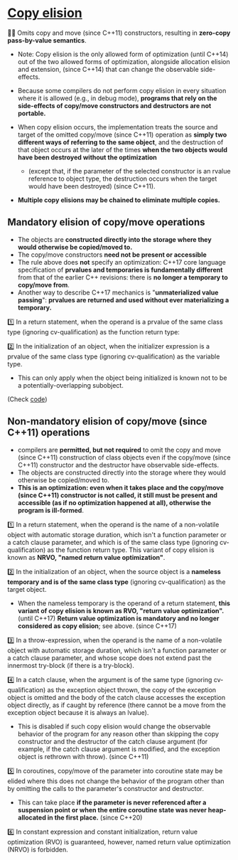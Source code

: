 # [Copy elision](https://en.cppreference.com/w/cpp/language/copy_elision)

:man_teacher: Omits copy and move (since C++11) constructors, resulting in **zero-copy pass-by-value semantics**.

- Note: Copy elision is the only allowed form of optimization (until C++14) out of the two allowed forms of optimization, alongside allocation elision and extension, (since C++14) that can change the observable side-effects.

- Because some compilers do not perform copy elision in every situation where it is allowed (e.g., in debug mode), **programs that rely on the side-effects of copy/move constructors and destructors are not portable.**

- When copy elision occurs, the implementation treats the source and target of the omitted copy/move (since C++11) operation as **simply two different ways of referring to the same object**, and the destruction of that object occurs at the later of the times **when the two objects would have been destroyed without the optimization**
  - (except that, if the parameter of the selected constructor is an rvalue reference to object type, the destruction occurs when the target would have been destroyed) (since C++11).

- **Multiple copy elisions may be chained to eliminate multiple copies.**


## Mandatory elision of copy/move operations

- The objects are **constructed directly into the storage where they would otherwise be copied/moved to.**
- The copy/move constructors **need not be present or accessible**
- The rule above does **not** specify an optimization: C++17 core language specification of **prvalues and temporaries is fundamentally different** from that of the earlier C++ revisions: there is **no longer a temporary to copy/move from**.
- Another way to describe C++17 mechanics is "**unmaterialized value passing**": **prvalues are returned and used without ever materializing a temporary.**

:one: In a return statement, when the operand is a prvalue of the same class type (ignoring cv-qualification) as the function return type:

:two: In the initialization of an object, when the initializer expression is a prvalue of the same class type (ignoring cv-qualification) as the variable type.

- This can only apply when the object being initialized is known not to be a potentially-overlapping subobject.

(Check [code](copy_elision.h))

## Non-mandatory elision of copy/move (since C++11) operations

- compilers are **permitted, but not required** to omit the copy and move (since C++11) construction of class objects even if the copy/move (since C++11) constructor and the destructor have observable side-effects.
- The objects are constructed directly into the storage where they would otherwise be copied/moved to.
- **This is an optimization: even when it takes place and the copy/move (since C++11) constructor is not called, it still must be present and accessible (as if no optimization happened at all), otherwise the program is ill-formed**.


:one: In a return statement, when the operand is the name of a non-volatile object with automatic storage duration, which isn't a function parameter or a catch clause parameter, and which is of the same class type (ignoring cv-qualification) as the function return type. This variant of copy elision is known as **NRVO, "named return value optimization"**.

:two: In the initialization of an object, when the source object is a **nameless temporary and is of the same class type** (ignoring cv-qualification) as the target object.

- When the nameless temporary is the operand of a return statement, **this variant of copy elision is known as RVO, "return value optimization".** (until C++17) **Return value optimization is mandatory and no longer considered as copy elision**; see above. (since C++17)

:three: In a throw-expression, when the operand is the name of a non-volatile object with automatic storage duration, which isn't a function parameter or a catch clause parameter, and whose scope does not extend past the innermost try-block (if there is a try-block).

:four: In a catch clause, when the argument is of the same type (ignoring cv-qualification) as the exception object thrown, the copy of the exception object is omitted and the body of the catch clause accesses the exception object directly, as if caught by reference (there cannot be a move from the exception object because it is always an lvalue).

- This is disabled if such copy elision would change the observable behavior of the program for any reason other than skipping the copy constructor and the destructor of the catch clause argument (for example, if the catch clause argument is modified, and the exception object is rethrown with throw). (since C++11)

:five: In coroutines, copy/move of the parameter into coroutine state may be elided where this does not change the behavior of the program other than by omitting the calls to the parameter's constructor and destructor.

- This can take place **if the parameter is never referenced after a suspension point or when the entire coroutine state was never heap-allocated in the first place.** (since C++20)

:six: In constant expression and constant initialization, return value optimization (RVO) is guaranteed, however, named return value optimization (NRVO) is forbidden.